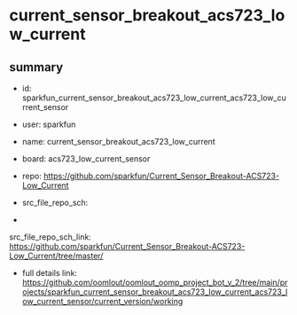 # current_sensor_breakout_acs723_low_current
 
## summary 
* id: sparkfun_current_sensor_breakout_acs723_low_current_acs723_low_current_sensor
* user: sparkfun
* name: current_sensor_breakout_acs723_low_current
* board: acs723_low_current_sensor
* repo: https://github.com/sparkfun/Current_Sensor_Breakout-ACS723-Low_Current



* src_file_repo_sch: 
*
 src_file_repo_sch_link: https://github.com/sparkfun/Current_Sensor_Breakout-ACS723-Low_Current/tree/master/
* full details link: https://github.com/oomlout/oomlout_oomp_project_bot_v_2/tree/main/projects/sparkfun_current_sensor_breakout_acs723_low_current_acs723_low_current_sensor/current_version/working  






